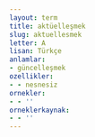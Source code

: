```yaml
---
layout: term
title: aktüelleşmek
slug: aktuellesmek
letter: A
lisan: Türkçe
anlamlar:
- güncelleşmek
ozellikler:
- - nesnesiz
ornekler:
- - ''
orneklerkaynak:
- - ''
---
```

